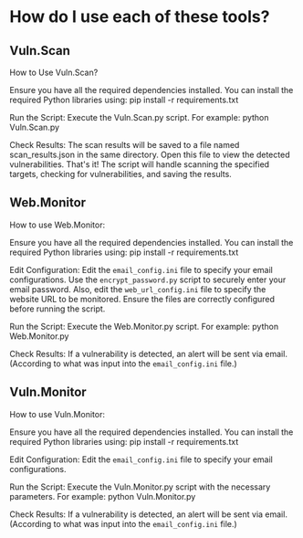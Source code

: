 # How do I use each of these tools?

## Vuln.Scan

How to Use Vuln.Scan?

Ensure you have all the required dependencies installed. You can install the required Python libraries using:
pip install -r requirements.txt

Run the Script:
Execute the Vuln.Scan.py script. For example:
python Vuln.Scan.py

Check Results:
The scan results will be saved to a file named scan_results.json in the same directory.
Open this file to view the detected vulnerabilities.
That's it! The script will handle scanning the specified targets, checking for vulnerabilities, and saving the results.

## Web.Monitor

How to use Web.Monitor:

Ensure you have all the required dependencies installed.
You can install the required Python libraries using:
pip install -r requirements.txt

Edit Configuration:
Edit the `email_config.ini` file to specify your email configurations.
Use the `encrypt_password.py` script to securely enter your email password.
Also, edit the `web_url_config.ini` file to specify the website URL to be monitored. Ensure the files are correctly configured before running the script.

Run the Script:
Execute the Web.Monitor.py script. For example:
python Web.Monitor.py

Check Results:
If a vulnerability is detected, an alert will be sent via email. (According to what was input into the `email_config.ini` file.)

## Vuln.Monitor

How to use Vuln.Monitor:

Ensure you have all the required dependencies installed.
You can install the required Python libraries using:
pip install -r requirements.txt

Edit Configuration:
Edit the `email_config.ini` file to specify your email configurations.

Run the Script:
Execute the Vuln.Monitor.py script with the necessary parameters. For example:
python Vuln.Monitor.py

Check Results:
If a vulnerability is detected, an alert will be sent via email. (According to what was input into the `email_config.ini` file.)